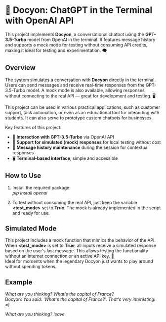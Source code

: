 # 🤖 Docyon: ChatGPT in the Terminal with OpenAI API

This project implements **Docyon**, a conversational chatbot using the **GPT-3.5-Turbo** model from OpenAI in the terminal. It features message history and supports a mock mode for testing without consuming API credits, making it ideal for testing and experimentation. 🗨️

## Overview  
The system simulates a conversation with **Docyon** directly in the terminal. Users can send messages and receive real-time responses from the GPT-3.5-Turbo model. A mock mode is also available, allowing responses without connecting to the real API — great for development and testing. 🖥️

This project can be used in various practical applications, such as customer support, task automation, or even as an educational tool for interacting with students. It can also serve to prototype custom chatbots for businesses.

Key features of this project:
- 🧠 **Interaction with GPT-3.5-Turbo** via OpenAI API  
- 🧪 **Support for simulated (mock) responses** for local testing without cost  
- 📝 **Message history maintenance** during the session for contextual responses  
- 🖥️ **Terminal-based interface**, simple and accessible  

## How to Use
1. Install the required package:<br/>
  *pip install openai*

2. To test without consuming the real API, just keep the variable **<test_mode>** set to **True**. The mock is already implemented in the script and ready for use.

## Simulated Mode
This project includes a mock function that mimics the behavior of the API. When **<test_mode>** is set to **True**, all inputs receive a simulated response based on the user's last message. This allows testing the functionality without an internet connection or an active API key. 🧪</br>
Ideal for moments when the legendary Docyon just wants to play around without spending tokens.

## Example
*What are you thinking? What's the capital of France?*  
Docyon: *You said: 'What's the capital of France?'. That's very interesting! =)*

*What are you thinking? leave*
